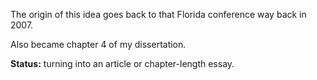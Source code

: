 The origin of this idea goes back to that Florida conference way back in 2007.

Also became chapter 4 of my dissertation.

**Status:** turning into an article or chapter-length essay.

